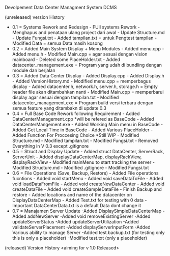 Devolpement Data Center Managment System DCMS

(unreleased) version History
- 0.1 = Systems Rework and Redesign
        - FUll systems Rework
        - Menghapus and penataan ulang project dari awal
        - Update Structure.md
        - Update Fungsi.txt
        - Added tampilan.txt = untuk Pengtest tampilan
        - Modified Data = semua Data masih kosong
- 0.2 = Added Main System Display + Menu Modules
        - Added menu.cpp
        - Added menu.h
        - Modified Main.cpp = agar sesuai dengan vision mainboard
        - Deleted some PlaceHolder.txt
        - Added datacenter_management.exe = Program yang udah di bundling dengan module dan berjalan
- 0.3 = Added Data Center Display
        - Added Display.cpp
        - Added Display.h
        - Added VersionHistory.md
        - Modified menu.cpp = memperbagus display
        - Added datacenter.h, network.h, server.h, storage.h = Empty header file akan ditambahkan nanti
        - Modified Main.cpp = memperbarui display agar sesuai dengan tampilan.txt
        - Modified datacenter_management.exe = Program build versi terbaru dengan semua feature yang ditambakn di update 0.3 
- 0.4 = Full Base Code Rework following Requirement
        - Added DataCenterManagement.cpp *will be refered as BaseCode
        - Added DataCenterMangement.exe
        - Added Working Main menu in BaseCode
        - Added Get Local Time in BaseCode
        - Added Various PlaceHolder
        - Added Function For Proccesing Choice *Still WIP
        - Modified Structure.md
        - Modified tampilan.txt
        - Modified Fungsi.txt
        - Removed Everything in V 0.3 except .gitignore
- 0.5 = Struct and Display Update
        - Added struct DataCenter, ServerRack, ServerUnit
        - Added displayDataCenterMap, displayRackView, displayRackView
        - Modified mainMenu to start tracking the server
        - Modified Structure.md
        - Modified .gitignore
        - Modified Fungsi.txt
- 0.6 = File Operations (Save, Backup, Restore)
        - Added File operations fucntions
        - Added void startMenu
        - Added void saveDataToFile
        - Added void loadDataFromFile
        - Added void createNewDataCenter
        - Added void createDataFile
        - Added void createSampleDataFile
        - Finish Backup and restore
        - Added locations and name of the datacenter on DisplayDataCenterMap
        - Added Test.txt for testing with 0 data
        - Important DataCenterData.txt is a default Data dont change it
- 0.7 = Manajamen Server Update
        -Added DisplaySimpleDataCenterMap
        -Added addNewServer
        -Added void removeExistingServer
        -Added updateServerStatus
        -Added updateServerUtilization
        -Added validateServerPlacement
        -Added displayServerInputForm
        -Added Various ability to manage Server
        -Added test.backup.txt (for testing only this is only a placeholder)
        -Modified test.txt (only a placeholder)


(released) Version History <aiming for v 1.0 Released>